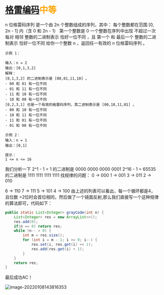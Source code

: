 # [ 格雷编码](https://leetcode-cn.com/problems/gray-code/)<font color=orange>中等</font>

n 位格雷码序列 是一个由 2n 个整数组成的序列，其中：
每个整数都在范围 [0, 2n - 1] 内（含 0 和 2n - 1）
第一个整数是 0
一个整数在序列中出现 不超过一次
每对 相邻 整数的二进制表示 恰好一位不同 ，且
第一个 和 最后一个 整数的二进制表示 恰好一位不同
给你一个整数 n ，返回任一有效的 n 位格雷码序列 。

```text
示例 1：

输入：n = 2
输出：[0,1,3,2]
解释：
[0,1,3,2] 的二进制表示是 [00,01,11,10] 。
- 00 和 01 有一位不同
- 01 和 11 有一位不同
- 11 和 10 有一位不同
- 10 和 00 有一位不同
[0,2,3,1] 也是一个有效的格雷码序列，其二进制表示是 [00,10,11,01] 。
- 00 和 10 有一位不同
- 10 和 11 有一位不同
- 11 和 01 有一位不同
- 01 和 00 有一位不同

示例 2：
输入：n = 1
输出：[0,1]

提示：
1 <= n <= 16

```



我们分析一下
2^1 - 1 = 1 的二进制是 0000 0000 0000 0001
2^16 - 1 = 65535的二进制是 1111 1111 1111 1111
找规律的问题：
0 -> 000
1 -> 001
3 -> 011
2 -> 010

6 -> 110
7 -> 111
5 -> 101
4 -> 100
由上述的列表可以看出，每一个循环都是4，且位数 >2位时会首位相同，然后做了一个镜面反射,那么我们直接写一个这种规律的算法即可，代码如下：

```java
public static List<Integer> grayCode(int n) {
    List<Integer> res = new ArrayList<>();
    res.add(0);
    if(n == 0) return res;
    while (n-- > 0) {
        int m = res.size();
        for (int i = m - 1; i >= 0; i--) {
            res.set(i, res.get(i) << 1);
            res.add(res.get(i) + 1);
        }
    }
    return res;
}
```

最后成功AC！

![image-20220108143816353](http://rloqc3ngo.hd-bkt.clouddn.com/image-20220108143816353.png)